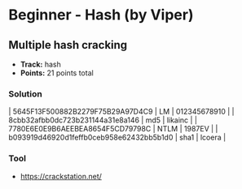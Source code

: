 # Beginner - Hash (by Viper)

## Multiple hash cracking

* **Track:** hash
* **Points:** 21 points total

### Solution

| 5645F13F500882B2279F75B29A97D4C9 | LM | 012345678910 |
| 8cbb32afbb0dc723b231144a31e8a146 | md5 | likainc |
| 7780E6E0E9B6AEEBEA8654F5CD79798C | NTLM | 1987EV |
| b093919d46920d1feffb0ceb958e62432bb5b1d0 | sha1 | lcoera |

### Tool

* https://crackstation.net/

